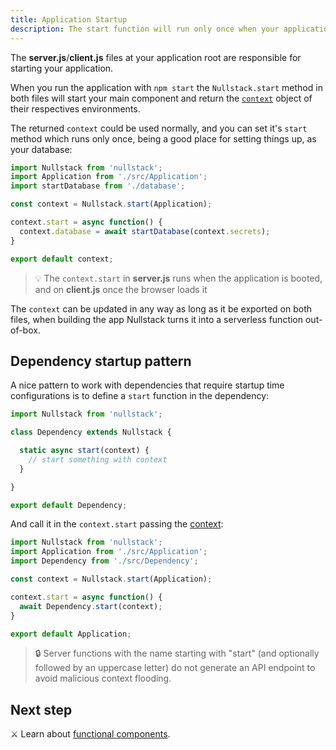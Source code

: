 ```yaml
---
title: Application Startup
description: The start function will run only once when your application loads and is a good place for setting up your context
---
```


The **server.js**/**client.js** files at your application root are responsible for starting your application.

When you run the application with `npm start` the `Nullstack.start` method in both files will start your main component and return the [`context`](/context) object of their respectives environments.

The returned `context` could be used normally, and you can set it's `start` method which runs only once, being a good place for setting things up, as your database:

```jsx
import Nullstack from 'nullstack';
import Application from './src/Application';
import startDatabase from './database';

const context = Nullstack.start(Application);

context.start = async function() {
  context.database = await startDatabase(context.secrets);
}

export default context;
```

> 💡 The `context.start` in **server.js** runs when the application is booted, and on **client.js** once the browser loads it

The `context` can be updated in any way as long as it be exported on both files, when building the app Nullstack turns it into a serverless function out-of-box.

## Dependency startup pattern

A nice pattern to work with dependencies that require startup time configurations is to define a `start` function in the dependency:

```jsx
import Nullstack from 'nullstack';

class Dependency extends Nullstack {

  static async start(context) {
    // start something with context
  }

}

export default Dependency;
```

And call it in the `context.start` passing the [context](/context):

```jsx
import Nullstack from 'nullstack';
import Application from './src/Application';
import Dependency from './src/Dependency';

const context = Nullstack.start(Application);

context.start = async function() {
  await Dependency.start(context);
}

export default Application;
```

> 🔒 Server functions with the name starting with "start" (and optionally followed by an uppercase letter) do not generate an API endpoint to avoid malicious context flooding.

## Next step

⚔ Learn about [functional components](/functional-components).